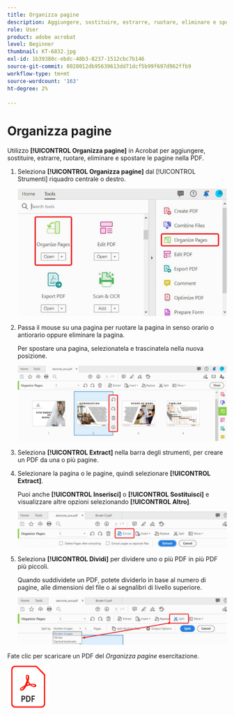 ```yaml
---
title: Organizza pagine
description: Aggiungere, sostituire, estrarre, ruotare, eliminare e spostare le pagine nel PDF
role: User
product: adobe acrobat
level: Beginner
thumbnail: KT-6832.jpg
exl-id: 1b39380c-ebdc-48b3-8237-1512cbc7b146
source-git-commit: 8028012db95639613dd71dcf5b99f697d962ffb9
workflow-type: tm+mt
source-wordcount: '163'
ht-degree: 2%

---
```


# Organizza pagine

Utilizzo **[!UICONTROL Organizza pagine]** in Acrobat per aggiungere, sostituire, estrarre, ruotare, eliminare e spostare le pagine nella PDF.

1. Seleziona **[!UICONTROL Organizza pagine]** dal [!UICONTROL Strumenti] riquadro centrale o destro.

   ![Organizza punto 1](../assets/Organize_1.png)

1. Passa il mouse su una pagina per ruotare la pagina in senso orario o antiorario oppure eliminare la pagina.

   Per spostare una pagina, selezionatela e trascinatela nella nuova posizione.

   ![Organizza punto 2](../assets/Organize_2.png)

1. Seleziona **[!UICONTROL Extract]** nella barra degli strumenti, per creare un PDF da una o più pagine.

1. Selezionare la pagina o le pagine, quindi selezionare **[!UICONTROL Extract]**.

   Puoi anche **[!UICONTROL Inserisci]** o **[!UICONTROL Sostituisci]** e visualizzare altre opzioni selezionando **[!UICONTROL Altro]**.

   ![Organizza punto 4](../assets/Organize_3.png)

1. Seleziona **[!UICONTROL Dividi]** per dividere uno o più PDF in più PDF più piccoli.

   Quando suddividete un PDF, potete dividerlo in base al numero di pagine, alle dimensioni del file o ai segnalibri di livello superiore.

   ![Passaggio 5 di scansione](../assets/Organize_4.png)

Fate clic per scaricare un PDF del *Organizza pagine* esercitazione.

[![Esercitazione per il download di Organizza pagine](../assets/acrobat_PDF_96.png)](../assets/AcrobatDCOrganize.pdf)
